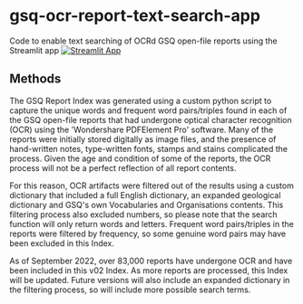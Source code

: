 # gsq-ocr-report-text-search-app
Code to enable text searching of OCRd GSQ open-file reports using the Streamlit app
[![Streamlit App](https://static.streamlit.io/badges/streamlit_badge_black_white.svg)](https://share.streamlit.io/katewd/gsq-ocr-report-text-search-app/main/ocr_streamlit_app.py)

## Methods
The GSQ Report Index was generated using a custom python script to capture the unique words and frequent word pairs/triples found in each of the GSQ open-file reports that had undergone optical character recognition (OCR) using the 'Wondershare PDFElement Pro' software. Many of the reports were initially stored digitally as image files, and the presence of hand-written notes, type-written fonts, stamps and stains complicated the process. Given the age and condition of some of the reports, the OCR process will not be a perfect reflection of all report contents. 

For this reason, OCR artifacts were filtered out of the results using a custom dictionary that included a full English dictionary, an expanded geological dictionary and GSQ's own Vocabularies and Organisations contents. This filtering process also excluded numbers, so please note that the search function will only return words and letters. 
Frequent word pairs/triples in the reports were filtered by frequency, so some genuine word pairs may have been excluded in this Index.

As of September 2022, over 83,000 reports have undergone OCR and have been included in this v02 Index. As more reports are processed, this Index will be updated.
Future versions will also include an expanded dictionary in the filtering process, so will include more possible search terms.
